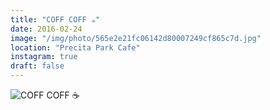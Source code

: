 ```yaml
---
title: "COFF COFF ☕️"
date: 2016-02-24
image: "/img/photo/565e2e21fc06142d80007249cf865c7d.jpg"
location: "Precita Park Cafe"
instagram: true
draft: false
---
```


![COFF COFF ☕️](/img/photo/565e2e21fc06142d80007249cf865c7d.jpg)
